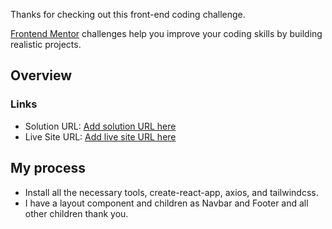 Thanks for checking out this front-end coding challenge.

[Frontend Mentor](https://www.frontendmentor.io) challenges help you improve your coding skills by building realistic projects.

## Overview

### Links

- Solution URL: [Add solution URL here](https://your-solution-url.com)
- Live Site URL: [Add live site URL here](https://your-live-site-url.com)

## My process

- Install all the necessary tools, create-react-app, axios, and tailwindcss.
- I have a layout component and children as Navbar and Footer and all other children thank you.
